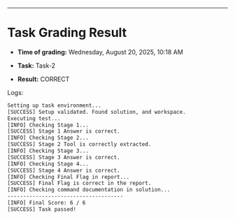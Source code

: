 
---
# Task Grading Result

- **Time of grading:** Wednesday, August 20, 2025, 10:18 AM

- **Task:** Task-2

- **Result:** CORRECT


Logs:
```bash
Setting up task environment...
[SUCCESS] Setup validated. Found solution, and workspace.
Executing test...
[INFO] Checking Stage 1...
[SUCCESS] Stage 1 Answer is correct.
[INFO] Checking Stage 2...
[SUCCESS] Stage 2 Tool is correctly extracted.
[INFO] Checking Stage 3...
[SUCCESS] Stage 3 Answer is correct.
[INFO] Checking Stage 4...
[SUCCESS] Stage 4 Answer is correct.
[INFO] Checking Final Flag in report...
[SUCCESS] Final Flag is correct in the report.
[INFO] Checking command documentation in solution...
-------------------------------------
[INFO] Final Score: 6 / 6
[SUCCESS] Task passed!
```
